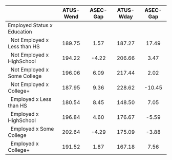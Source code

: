 
|                      |    ATUS-Wend |     ASEC-Gap |    ATUS-Wday |     ASEC-Gap |
| -------------------- | :----------: | :----------: | :----------: | :----------: |
| Employed Status x Education |              |              |              |              |
| &nbsp;&nbsp;Not Employed x Less than HS |       189.75 |         1.57 |       187.27 |        17.49 |
| &nbsp;&nbsp;Not Employed x HighSchool |       194.22 |        -4.22 |       206.66 |         3.47 |
| &nbsp;&nbsp;Not Employed x Some College |       196.06 |         6.09 |       217.44 |         2.02 |
| &nbsp;&nbsp;Not Employed x College+ |       187.95 |         9.36 |       228.62 |       -10.45 |
| &nbsp;&nbsp;Employed x Less than HS |       180.54 |         8.45 |       148.50 |         7.05 |
| &nbsp;&nbsp;Employed x HighSchool |       196.84 |         4.60 |       176.67 |        -5.59 |
| &nbsp;&nbsp;Employed x Some College |       202.64 |        -4.29 |       175.09 |        -3.88 |
| &nbsp;&nbsp;Employed x College+ |       191.52 |         1.87 |       167.18 |         7.56 |

